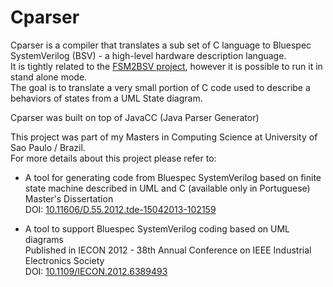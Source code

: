 # Cparser

Cparser is a compiler that translates a sub set of C language to Bluespec SystemVerilog (BSV) - a high-level hardware description language.  
It is tightly related to the [FSM2BSV project](https://github.com/sergiodurand/FSM2BSV), however it is possible to run it in stand alone mode.  
The goal is to translate a very small portion of C code used to describe a behaviors of states from a UML State diagram.

Cparser was built on top of JavaCC (Java Parser Generator)

This project was part of my Masters in Computing Science at University of Sao Paulo / Brazil.  
For more details about this project please refer to:

* A tool for generating code from Bluespec SystemVerilog based on finite state machine described in UML and C (available only in Portuguese)  
Master's Dissertation  
DOI: [10.11606/D.55.2012.tde-15042013-102159](https://doi.org/10.11606/D.55.2012.tde-15042013-102159)  

* A tool to support Bluespec SystemVerilog coding based on UML diagrams  
Published in IECON 2012 - 38th Annual Conference on IEEE Industrial Electronics Society  
DOI: [10.1109/IECON.2012.6389493](https://doi.org/10.1109/IECON.2012.6389493)  
